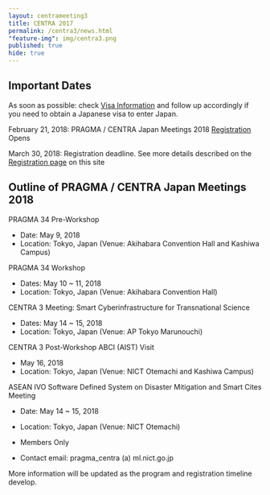 ```yaml
---
layout: centrameeting3
title: CENTRA 2017
permalink: /centra3/news.html
"feature-img": img/centra3.png
published: true
hide: true
---
```



## Important Dates

As soon as possible: check [Visa Information](http://www.globalcentra.org/centra3/visainfo.html) and follow up accordingly if you need to obtain a Japanese visa to enter Japan.  

February 21, 2018: PRAGMA / CENTRA Japan Meetings 2018 [Registration](http://www.globalcentra.org/centra3/registration.html) Opens  

March 30, 2018: Registration deadline. See more details described on the [Registration page](http://www.globalcentra.org/centra3/registration.html) on this site   
  
    

## Outline of PRAGMA / CENTRA Japan Meetings 2018 

PRAGMA 34 Pre-Workshop  
* Date: May 9, 2018  
* Location: Tokyo, Japan (Venue: Akihabara Convention Hall and Kashiwa Campus)  

PRAGMA 34 Workshop  
* Dates: May 10 ~ 11, 2018  
* Location: Tokyo, Japan (Venue: Akihabara Convention Hall)  

CENTRA 3 Meeting: Smart Cyberinfrastructure for Transnational Science  
* Dates: May 14 ~ 15, 2018  
* Location: Tokyo, Japan (Venue: AP Tokyo Marunouchi)  

CENTRA 3 Post-Workshop ABCI (AIST) Visit  
* May 16, 2018 
* Location: Tokyo, Japan (Venue: NICT Otemachi and Kashiwa Campus)  

ASEAN IVO Software Defined System on Disaster Mitigation and Smart Cites Meeting  
* Date: May 14 ~ 15, 2018  
* Location: Tokyo, Japan (Venue: NICT Otemachi)  
* Members Only  

* Contact email: pragma_centra (a) ml.nict.go.jp 

More information will be updated as the program and registration timeline develop. 
